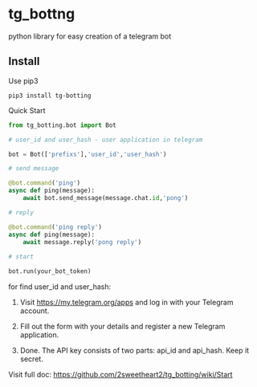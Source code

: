 # tg_bottng

python library for easy creation of a telegram bot

## Install

Use pip3

```
pip3 install tg-botting
```

Quick Start

```python
from tg_botting.bot import Bot

# user_id and user_hash - user application in telegram 

bot = Bot(['prefixs'],'user_id','user_hash')

# send message

@bot.command('ping')
async def ping(message):
    await bot.send_message(message.chat.id,'pong')

# reply

@bot.command('ping reply')
async def ping(message):
    await message.reply('pong reply')
    
# start

bot.run(your_bot_token)

```

for find user_id and user_hash:
 1) Visit https://my.telegram.org/apps and log in with your Telegram account.

 2) Fill out the form with your details and register a new Telegram application.

 3) Done. The API key consists of two parts: api_id and api_hash. Keep it secret.


Visit full doc: https://github.com/2sweetheart2/tg_botting/wiki/Start

